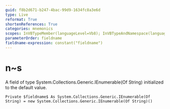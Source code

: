 ```yaml
---
guid: f8b2d671-b247-4bac-99d9-1634fc8a3e6d
type: Live
reformat: True
shortenReferences: True
categories: mnemonics
scopes: InVBTypeMember(languageLevel=Vb8); InVBTypeAndNamespace(languageLevel=Vb8)
parameterOrder: fieldname
fieldname-expression: constant("fieldname")
---
```


# n~s

A field of type System.Collections.Generic.IEnumerable(Of String) initialized to the default value.

```
Private $fieldname$ As System.Collections.Generic.IEnumerable(Of String) = new System.Collections.Generic.IEnumerable(Of String)()
```
